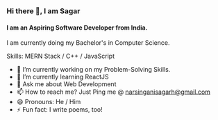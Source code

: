 ### Hi there 👋, I am Sagar
#### I am an Aspiring Software Developer from India.


I am currently doing my Bachelor's in Computer Science.

Skills: MERN Stack / C++ / JavaScript

- 🔭 I’m currently working on my Problem-Solving Skills. 
- 🌱 I’m currently learning ReactJS 
- 💬 Ask me about Web Development  
- 📫 How to reach me? Just Ping me @ narsinganisagarh@gmail.com 
- 😄 Pronouns: He / Him 
- ⚡ Fun fact: I write poems, too!

